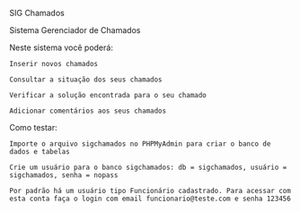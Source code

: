 SIG Chamados

Sistema Gerenciador de Chamados


Neste sistema você poderá:

    Inserir novos chamados

    Consultar a situação dos seus chamados

    Verificar a solução encontrada para o seu chamado

    Adicionar comentários aos seus chamados

Como testar:

    Importe o arquivo sigchamados no PHPMyAdmin para criar o banco de dados e tabelas

    Crie um usuário para o banco sigchamados: db = sigchamados, usuário = sigchamados, senha = nopass

    Por padrão há um usuário tipo Funcionário cadastrado. Para acessar com esta conta faça o login com email funcionario@teste.com e senha 123456
    
